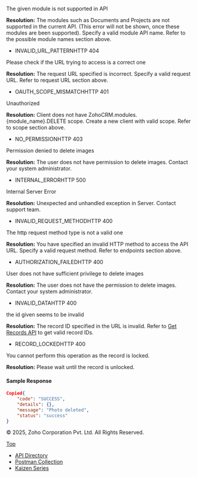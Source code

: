 
The given module is not supported in API

**Resolution:** The modules such as Documents and Projects are not supported in the current API. (This error will not be shown, once these modules are been supported). Specify a valid module API name. Refer to the possible module names section above.

- INVALID\_URL\_PATTERNHTTP 404



Please check if the URL trying to access is a correct one

**Resolution:** The request URL specified is incorrect. Specify a valid request URL. Refer to request URL section above.

- OAUTH\_SCOPE\_MISMATCHHTTP 401



Unauthorized

**Resolution:** Client does not have ZohoCRM.modules.{module\_name}.DELETE scope. Create a new client with valid scope. Refer to scope section above.

- NO\_PERMISSIONHTTP 403



Permission denied to delete images

**Resolution:** The user does not have permission to delete images. Contact your system administrator.

- INTERNAL\_ERRORHTTP 500



Internal Server Error

**Resolution:** Unexpected and unhandled exception in Server. Contact support team.

- INVALID\_REQUEST\_METHODHTTP 400



The http request method type is not a valid one

**Resolution:** You have specified an invalid HTTP method to access the API URL. Specify a valid request method. Refer to endpoints section above.

- AUTHORIZATION\_FAILEDHTTP 400



User does not have sufficient privilege to delete images

**Resolution:** The user does not have the permission to delete images. Contact your system administrator.

- INVALID\_DATAHTTP 400



the id given seems to be invalid

**Resolution:** The record ID specified in the URL is invalid. Refer to [Get Records API](https://www.zoho.com/crm/developer/docs/api/v7/get-records.html) to get valid record IDs.

- RECORD\_LOCKEDHTTP 400



You cannot perform this operation as the record is locked.

**Resolution:** Please wait until the record is unlocked.


#### Sample Response

``` json
Copied{
    "code": "SUCCESS",
    "details": {},
    "message": "Photo deleted",
    "status": "success"
}
```

© 2025, Zoho Corporation Pvt. Ltd. All Rights Reserved.

[Top](https://www.zoho.com/crm/developer/docs/api/v7/delete-image.html#top)

- [API Directory](https://www.zoho.com/crm/developer/docs/api-directory.html?source_from=qlink_)
- [Postman Collection](https://www.postman.com/zohocrmdevelopers/workspace/zoho-crm-developers/overview?source_from=qlink_)
- [Kaizen Series](https://www.zoho.com/crm/developer/docs/kaizen-series-directory.html?source_from=qlink_)